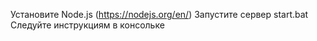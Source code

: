 Установите Node.js (https://nodejs.org/en/)
Запустите сервер start.bat
Следуйте инструкциям в консольке